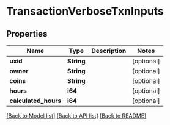 # TransactionVerboseTxnInputs

## Properties

Name | Type | Description | Notes
------------ | ------------- | ------------- | -------------
**uxid** | **String** |  | [optional] 
**owner** | **String** |  | [optional] 
**coins** | **String** |  | [optional] 
**hours** | **i64** |  | [optional] 
**calculated_hours** | **i64** |  | [optional] 

[[Back to Model list]](../README.md#documentation-for-models) [[Back to API list]](../README.md#documentation-for-api-endpoints) [[Back to README]](../README.md)


